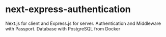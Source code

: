 # next-express-authentication
Next.js for client and Express.js for server. Authentication and Middleware with Passport. Database with PostgreSQL from Docker
